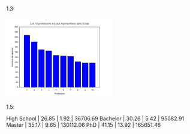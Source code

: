 1.3:

<img src="./img/1.png"></div>

1.5:

High School        |      26.85 |                 1.92 |      36706.69
Bachelor           |      30.26 |                 5.42 |      95082.91
Master             |      35.17 |                 9.65 |     130112.06
PhD                |      41.15 |                13.92 |     165651.46
